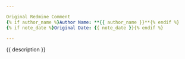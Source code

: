 ```yaml
---

Original Redmine Comment
{% if author_name %}Author Name: **{{ author_name }}**{% endif %}
{% if note_date %}Original Date: {{ note_date }}{% endif %}

---
```


{{ description }}
